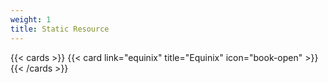 ```yaml
---
weight: 1
title: Static Resource
---
```


{{< cards >}}
  {{< card link="equinix" title="Equinix" icon="book-open" >}}
{{< /cards >}}
